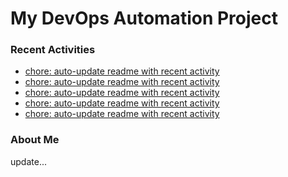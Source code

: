# My DevOps Automation Project

### Recent Activities
<!-- activity:START -->
- [chore: auto-update readme with recent activity](https://github.com/kaigiii/mybowling-app/commit/b3d42bb53082e70e397cf0faa8399674a8844b78)
- [chore: auto-update readme with recent activity](https://github.com/kaigiii/mybowling-app/commit/af0fa374d30d2943ef9dccb86684d18004f40d8c)
- [chore: auto-update readme with recent activity](https://github.com/kaigiii/mybowling-app/commit/f2cd522eaa660ee3a540ccd16aa0c714ab8a3b8e)
- [chore: auto-update readme with recent activity](https://github.com/kaigiii/mybowling-app/commit/22d7f569b7bd7c14757f0b8626c21d84bfbe952d)
- [chore: auto-update readme with recent activity](https://github.com/kaigiii/mybowling-app/commit/328bbc5aeec74bbf734dc83bf2f28da146bc09fb)
<!-- activity:END -->

### About Me
<!-- MYLINKS:START -->
<!-- MYLINKS:END -->

update...
